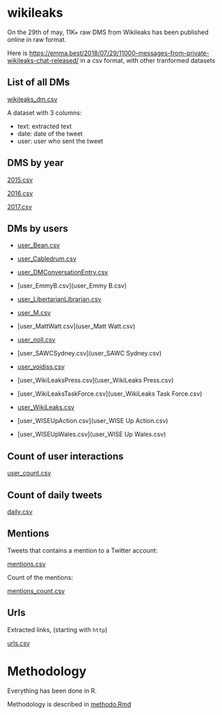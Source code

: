 # wikileaks

On the 29th of may, 11K+ raw DMS from Wikileaks has been published online in raw format. 

Here is <https://emma.best/2018/07/29/11000-messages-from-private-wikileaks-chat-released/> in a csv format, with other tranformed datasets

## List of all DMs

[wikileaks_dm.csv](wikileaks_dm.csv)

A dataset with 3 columns: 

+ text: extracted text 
+ date: date of the tweet
+ user: user who sent the tweet

## DMS by year 

[2015.csv](2015.csv)

[2016.csv](2016.csv)

[2017.csv](2017.csv)

## DMs by users

+ [user_Bean.csv](user_Bean.csv)

+ [user_Cabledrum.csv](user_Cabledrum.csv)

+ [user_DMConversationEntry.csv](user_DMConversationEntry.csv)

+ [user_EmmyB.csv](user_Emmy B.csv)

+ [user_LibertarianLibrarian.csv](user_LibertarianLibrarian.csv)

+ [user_M.csv](user_M.csv)

+ [user_MattWatt.csv](user_Matt Watt.csv)

+ [user_noll.csv](user_noll.csv)

+ [user_SAWCSydney.csv](user_SAWC Sydney.csv)

+ [user_voidiss.csv](user_voidiss.csv)

+ [user_WikiLeaksPress.csv](user_WikiLeaks Press.csv)

+ [user_WikiLeaksTaskForce.csv](user_WikiLeaks Task Force.csv)

+ [user_WikiLeaks.csv](user_WikiLeaks.csv)

+ [user_WISEUpAction.csv](user_WISE Up Action.csv)

+ [user_WISEUpWales.csv](user_WISE Up Wales.csv)

## Count of user interactions

[user_count.csv](user_count.csv)

## Count of daily tweets

[daily.csv](daily.csv)

## Mentions

Tweets that contains a mention to a Twitter account: 

[mentions.csv](mentions.csv)

Count of the mentions:

[mentions_count.csv](mentions_count.csv)

## Urls

Extracted links, (starting with `http`)

[urls.csv](urls.csv)

# Methodology 

Everything has been done in R. 

Methodology is described in [methodo.Rmd](methodo.Rmd)